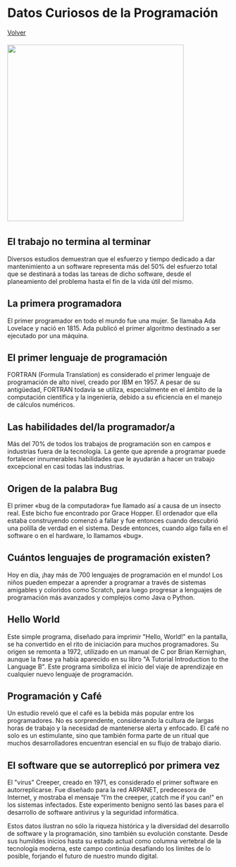 # Datos Curiosos de la Programación

[Volver](../README.md)

<img src="https://www.adslzone.net/app/uploads-adslzone.net/2021/05/bug-1.jpg" style="width: 400px; margin: 5px 0 5px 0">

## El trabajo no termina al terminar

Diversos estudios demuestran que el esfuerzo y tiempo dedicado a dar mantenimiento a un software representa más del 50% del esfuerzo total que se destinará a todas las tareas de dicho software, desde el planeamiento del problema hasta el fin de la vida útil del mismo.

## La primera programadora

El primer programador en todo el mundo fue una mujer. Se llamaba Ada Lovelace y nació en 1815. Ada publicó el primer algoritmo destinado a ser ejecutado por una máquina.

## El primer lenguaje de programación

FORTRAN (Formula Translation) es considerado el primer lenguaje de programación de alto nivel, creado por IBM en 1957. A pesar de su antigüedad, FORTRAN todavía se utiliza, especialmente en el ámbito de la computación científica y la ingeniería, debido a su eficiencia en el manejo de cálculos numéricos.

## Las habilidades del/la programador/a

Más del 70% de todos los trabajos de programación son en campos e industrias fuera de la tecnología. La gente que aprende a programar puede fortalecer innumerables habilidades que le ayudarán a hacer un trabajo excepcional en casi todas las industrias.

## Origen de la palabra Bug

El primer «bug de la computadora» fue llamado así a causa de un insecto real. Este bicho fue encontrado por Grace Hopper. El ordenador que ella estaba construyendo comenzó a fallar y fue entonces cuando descubrió una polilla de verdad en el sistema. Desde entonces, cuando algo falla en el software o en el hardware, lo llamamos «bug».

## Cuántos lenguajes de programación existen?

Hoy en día, ¡hay más de 700 lenguajes de programación en el mundo! Los niños pueden empezar a aprender a programar a través de sistemas amigables y coloridos como Scratch, para luego progresar a lenguajes de programación más avanzados y complejos como Java o Python.

## Hello World

Este simple programa, diseñado para imprimir "Hello, World!" en la pantalla, se ha convertido en el rito de iniciación para muchos programadores. Su origen se remonta a 1972, utilizado en un manual de C por Brian Kernighan, aunque la frase ya había aparecido en su libro "A Tutorial Introduction to the Language B". Este programa simboliza el inicio del viaje de aprendizaje en cualquier nuevo lenguaje de programación.

## Programación y Café

Un estudio reveló que el café es la bebida más popular entre los programadores. No es sorprendente, considerando la cultura de largas horas de trabajo y la necesidad de mantenerse alerta y enfocado. El café no solo es un estimulante, sino que también forma parte de un ritual que muchos desarrolladores encuentran esencial en su flujo de trabajo diario.

## El software que se autorreplicó por primera vez

El "virus" Creeper, creado en 1971, es considerado el primer software en autorreplicarse. Fue diseñado para la red ARPANET, predecesora de Internet, y mostraba el mensaje “I’m the creeper, ¡catch me if you can!" en los sistemas infectados. Este experimento benigno sentó las bases para el desarrollo de software antivirus y la seguridad informática.

Estos datos ilustran no sólo la riqueza histórica y la diversidad del desarrollo de software y la programación, sino también su evolución constante. Desde sus humildes inicios hasta su estado actual como columna vertebral de la tecnología moderna, este campo continúa desafiando los límites de lo posible, forjando el futuro de nuestro mundo digital.

